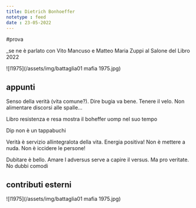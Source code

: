 ```yaml
---
title: Dietrich Bonhoeffer
notetype : feed
date : 23-05-2022
---
```


#prova 

_se ne è parlato con Vito Mancuso e Matteo Maria Zuppi al Salone del Libro 2022

![l1975](/assets/img/battaglia01 mafia 1975.jpg)

## appunti
Senso della verità (vita comune?). Dire bugia va bene. Tenere il velo. Non alimentare discorsi alle spalle…

Libro resistenza e resa mostra il boheffer uomp nel suo tempo

Dip non è un tappabuchi

Verità è servizio allintegralota della vita. Energia positiva! Non è mettere a nuda. Non è iccidere le persone!

Dubitare è bello. Amare l adversus serve a capire il versus. Ma pro veritate. No dubbi comodi

## contributi esterni

![l1975](/assets/img/battaglia01 mafia 1975.jpg)
